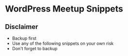 # WordPress Meetup Snippets

## Disclaimer

- Backup first
- Use any of the following snippets on your own risk
- Don't forget to backup
